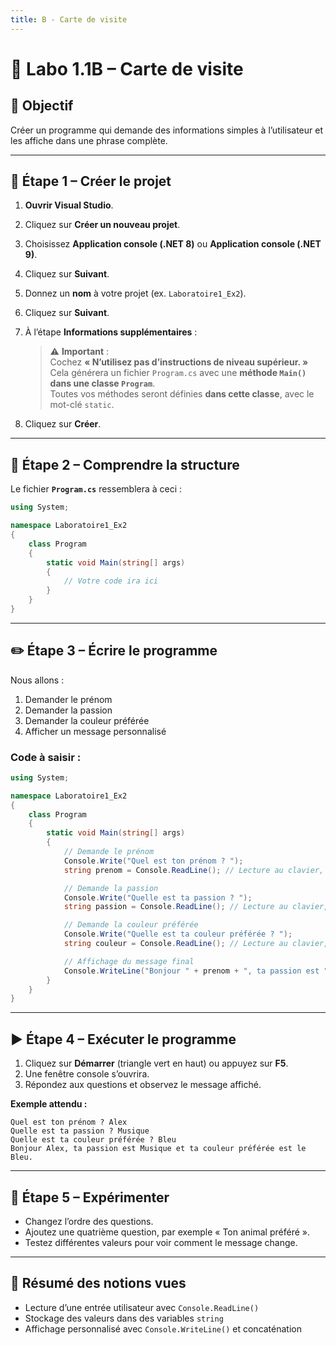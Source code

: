 ```yaml
---
title: B - Carte de visite
---
```


# 🧪 Labo 1.1B – Carte de visite



## 🎯 Objectif
Créer un programme qui demande des informations simples à l’utilisateur et les affiche dans une phrase complète.

---

## 🚀 Étape 1 – Créer le projet

1. **Ouvrir Visual Studio**.
2. Cliquez sur **Créer un nouveau projet**.
3. Choisissez **Application console (.NET 8)** ou **Application console (.NET 9)**.
4. Cliquez sur **Suivant**.
5. Donnez un **nom** à votre projet (ex. `Laboratoire1_Ex2`).
6. Cliquez sur **Suivant**.
7. À l’étape **Informations supplémentaires** :

   > ⚠️ **Important** :  
   > Cochez **« N’utilisez pas d’instructions de niveau supérieur. »**  
   > Cela générera un fichier `Program.cs` avec une **méthode `Main()` dans une classe `Program`**.  
   > Toutes vos méthodes seront définies **dans cette classe**, avec le mot-clé `static`.

8. Cliquez sur **Créer**.

---

## 📂 Étape 2 – Comprendre la structure

Le fichier **`Program.cs`** ressemblera à ceci :

```csharp
using System;

namespace Laboratoire1_Ex2
{
    class Program
    {
        static void Main(string[] args)
        {
            // Votre code ira ici
        }
    }
}
```

---

## ✏️ Étape 3 – Écrire le programme

Nous allons :
1. Demander le prénom
2. Demander la passion
3. Demander la couleur préférée
4. Afficher un message personnalisé

### Code à saisir :
```csharp
using System;

namespace Laboratoire1_Ex2
{
    class Program
    {
        static void Main(string[] args)
        {
            // Demande le prénom
            Console.Write("Quel est ton prénom ? ");
            string prenom = Console.ReadLine(); // Lecture au clavier, stockée dans la variable prenom

            // Demande la passion
            Console.Write("Quelle est ta passion ? ");
            string passion = Console.ReadLine(); // Lecture au clavier, stockée dans la variable passion

            // Demande la couleur préférée
            Console.Write("Quelle est ta couleur préférée ? ");
            string couleur = Console.ReadLine(); // Lecture au clavier, stockée dans la variable couleur

            // Affichage du message final
            Console.WriteLine("Bonjour " + prenom + ", ta passion est " + passion + " et ta couleur préférée est le " + couleur + ".");
        }
    }
}
```

---

## ▶️ Étape 4 – Exécuter le programme

1. Cliquez sur **Démarrer** (triangle vert en haut) ou appuyez sur **F5**.
2. Une fenêtre console s’ouvrira.
3. Répondez aux questions et observez le message affiché.

**Exemple attendu :**
```
Quel est ton prénom ? Alex
Quelle est ta passion ? Musique
Quelle est ta couleur préférée ? Bleu
Bonjour Alex, ta passion est Musique et ta couleur préférée est le Bleu.
```

---

## 🧪 Étape 5 – Expérimenter

- Changez l’ordre des questions.
- Ajoutez une quatrième question, par exemple « Ton animal préféré ».
- Testez différentes valeurs pour voir comment le message change.

---

## 📎 Résumé des notions vues
- Lecture d’une entrée utilisateur avec `Console.ReadLine()`
- Stockage des valeurs dans des variables `string`
- Affichage personnalisé avec `Console.WriteLine()` et concaténation
